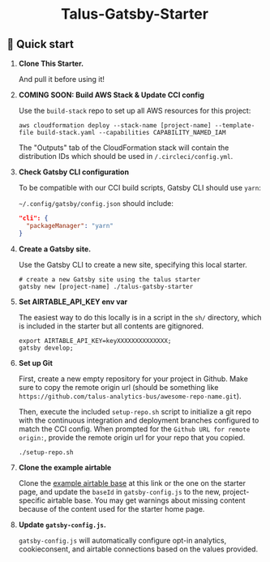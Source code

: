 <h1 align="center">
  Talus-Gatsby-Starter
</h1>

## 🚀 Quick start

1.  **Clone This Starter.**

    And pull it before using it!

2.  **COMING SOON: Build AWS Stack & Update CCI config**

    Use the `build-stack` repo to set up all AWS resources for this project:

    ```shell
    aws cloudformation deploy --stack-name [project-name] --template-file build-stack.yaml --capabilities CAPABILITY_NAMED_IAM
    ```

    The "Outputs" tab of the CloudFormation stack will contain the distribution IDs which should be used in `/.circleci/config.yml`.

3.  **Check Gatsby CLI configuration**

    To be compatible with our CCI build scripts, Gatsby CLI should use `yarn`:

    `~/.config/gatsby/config.json` should include:

    ```json
    "cli": {
      "packageManager": "yarn"
    }
    ```

4.  **Create a Gatsby site.**

    Use the Gatsby CLI to create a new site, specifying this local starter.

    ```shell
    # create a new Gatsby site using the talus starter
    gatsby new [project-name] ./talus-gatsby-starter
    ```

5.  **Set AIRTABLE_API_KEY env var**

    The easiest way to do this locally is in a script in the `sh/` directory, which is included in the starter but all contents are gitignored.

    ```shell
    export AIRTABLE_API_KEY=keyXXXXXXXXXXXXXX;
    gatsby develop;
    ```

6.  **Set up Git**

    First, create a new empty repository for your project in Github. Make sure to copy the remote origin url (should be something like `https://github.com/talus-analytics-bus/awesome-repo-name.git`).

    Then, execute the included `setup-repo.sh` script to initialize a git repo with the continuous integration and deployment branches configured to match the CCI config. When prompted for the `Github URL for remote origin:`, provide the remote origin url for your repo that you copied.

    ```shell
    ./setup-repo.sh
    ```

7.  **Clone the example airtable**

    Clone the [example airtable base](https://airtable.com/apptYPkeoCz0lSn19/tblJV3LL08O5wNAHP/viwDPkxCqsqCF0nVi?blocks=hide) at this link or the one on the starter page, and update the `baseId` in `gatsby-config.js` to the new, project-specific airtable base. You may get warnings about missing content because of the content used for the starter home page.

8.  **Update `gatsby-config.js`.**

    `gatsby-config.js` will automatically configure opt-in analytics, cookieconsent, and airtable connections based on the values provided.
